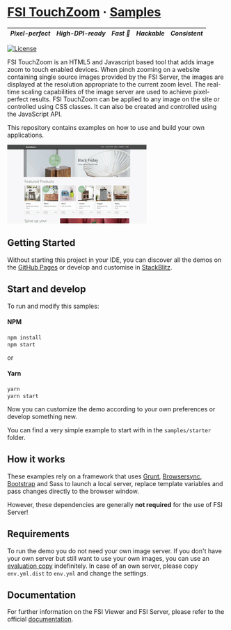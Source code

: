 # [FSI TouchZoom](https://www.neptunelabs.com/fsi-touchzoom/) &middot; [Samples][GHPages]

| **_Pixel-perfect_** | **_High-DPI-ready_** | **_Fast :rocket:_** | **_Hackable_** | **_Consistent_** |
| :-----------------: | :------------------: | :-----------------: | :------------: | :--------------: |

[![License](https://img.shields.io/badge/License-Apache%202.0-blue.svg)](https://github.com/neptunelabs/fsi-layers-samples/blob/main/LICENSE)

FSI TouchZoom is an HTML5 and Javascript based tool that adds image zoom to touch enabled devices. When pinch zooming on a website containing single source images provided by the
FSI Server, the images are displayed at the resolution appropriate to the current zoom level.
The real-time scaling capabilities of the image server are used to achieve pixel-perfect results.
FSI TouchZoom can be applied to any image on the site or controlled using CSS classes.
It can also be created and controlled using the JavaScript API.

This repository contains examples on how to use and build your own applications.

![Project Image](project.apng)

## Getting Started

Without starting this project in your IDE, you can discover all the
demos on the [GitHub Pages][GHPages] or develop and customise in [StackBlitz][Stackblitz].

## Start and develop

To run and modify this samples:

#### NPM

```shell
npm install
npm start
```

or

#### Yarn

```shell
yarn
yarn start
```

Now you can customize the demo according to your own preferences or develop something new.

You can find a very simple example to start with in the `samples/starter` folder.

## How it works

These examples rely on a framework that uses [Grunt][Grunt], [Browsersync][Browsersync],
[Bootstrap][Bootstrap] and Sass to launch a local server,
replace template variables and pass changes directly to the browser window.

However, these dependencies are generally **not required** for the use of FSI Server!

## Requirements

To run the demo you do not need your own image server.
If you don't have your own server but still want to use your own images,
you can use an [evaluation copy][Server] indefinitely.
In case of an own server, please copy `env.yml.dist` to `env.yml` and
change the settings.

## Documentation

For further information on the FSI Viewer and FSI Server, please refer to the official [documentation][Docs].

[Docs]: https://docs.neptunelabs.com/fsi-viewer/latest/fsi-touchzoom
[Server]: https://www.neptunelabs.com/get/
[Grunt]: https://gruntjs.com/
[Browsersync]: https://browsersync.io/
[Bootstrap]: https://getbootstrap.com/
[GHPages]: https://neptunelabs.github.io/fsi-touchzoom-samples/
[Stackblitz]: https://stackblitz.com/edit/fsi-touchzoom-samples
